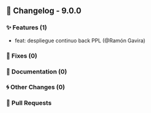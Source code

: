## 🚀 Changelog - 9.0.0

### ✨ Features (1)
- feat: despliegue continuo back PPL (@Ramón Gavira)
### 🐛 Fixes (0)

### 📖 Documentation (0)

### 🌀 Other Changes (0)

### 🔗 Pull Requests
